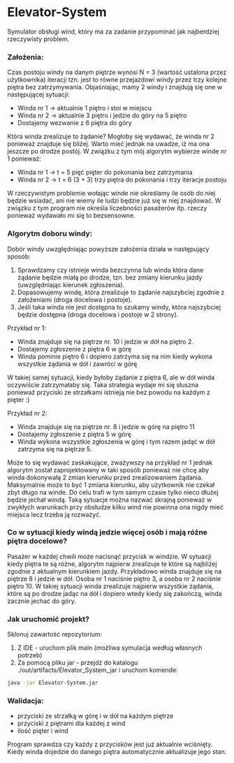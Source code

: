 # Elevator-System
Symulator obsługi wind, który ma za zadanie przypominać jak najberdziej rzeczywisty problem.

### Założenia:
Czas postoju windy na danym piętrze wynosi N = 3 (wartość ustalona przez użytkownika) iteracji tzn. jest to równe przejazdowi windy przez trzy kolejne piętra bez zatrzymywania. Objaśniając, mamy 2 windy i znajdują się one w następującej sytuacji:
- Winda nr 1 -> aktualnie 1 piętro i stoi w miejscu
- Winda nr 2 -> aktualnie 3 piętro i jedzie do góry na 5 piętro
- Dostajemy wezwanie z 6 piętra do góry

Która winda zrealizuje to żądanie? Mogłoby się wydawać, że winda nr 2 ponieważ znajduje się bliżej. Warto mieć jednak na uwadze, iż ma ona jeszcze po drodze postój. W związku z tym mój algorytm wybierze winde nr 1 ponieważ:

- Winda nr 1 -> t = 5 pięć pięter do pokonania bez zatrzymania
- Winda nr 2 -> t = 6 (3 + 3) trzy piętra do pokonania i trzy iteracje postoju

W rzeczywistym problemie wołając winde nie określamy ile osób do niej będzie wsiadać, ani nie wiemy ile ludzi będzie już się w niej znajdować. W związku z tym program nie określa liczebności pasażerów itp. rzeczy ponieważ wydawało mi się to bezsensowne.

### Algorytm doboru windy:
Dobór windy uwzględniając powyższe założenia działa w następujący sposób:
1. Sprawdzamy czy istnieje winda bezczynna lub winda która dane żądanie będzie miałą po drodze, tzn. bez zmiany kierunku jazdy (uwzględniając kierunek zgłoszenia).
2. Dopasowujemy windę, która zrealizuje to żądanie najszybciej zgodnie z założeniami (droga docelowa i postoje).
3. Jeśli taka winda nie jest dostępna to szukamy windy, która najszybciej będzie dostępna (droga docelowa i postoje w 2 strony).

Przykład nr 1:
- Winda znajduje się na piętrze nr. 10 i jedzie w dół na piętro 2.
- Dostajemy zgłoszenie z piętra 6 w górę
- Winda pominie piętro 6 i dopiero zatrzyma się na nim kiedy wykona wszystkie żądania w dół i zawróci w górę

W takiej samej sytuacji, kiedy byłoby żądanie z piętra 6, ale w dół winda oczywiście zatrzymałaby się. Taka strategia wydaje mi się słuszna ponieważ przyciski ze strzałkami istnieją nie bez powodu na każdym z pięter :)

Przykład nr 2:
- Winda znajduje się na piętrze nr. 8 i jedzie w górę na piętro 11
- Dostajemy zgłoszenie z piętra 5 w górę
- Winda wykona wszystkie zgłoszenia w górę i tym razem jadąć w dół zatrzyma się na piętrze 5.

Może to się wydawać zaskakujące, zważywszy na przykład nr 1 jednak algorytm został zaprojektowany w taki sposób ponieważ nie chcę aby winda dokonywałą 2 zmian kierunku przed zrealizowaniem żądania. Maksymalnie może to być 1 zmiana kierunku, aby użytkownik nie czekał zbyt długo na winde. Do celu trafi w tym samym czasie tylko nieco dłużej będzie jechał windą. Taką sytuacje można nazwać skrajną ponieważ w zwykłych warunkach przy obsłudze kilku wind nie powinna ona nigdy mieć miejsca lecz trzeba ją rozważyć.

### Co w sytuacji kiedy windą jedzie więcej osób i mają różne piętra docelowe?
Pasażer w każdej chwili może nacisnąć przycisk w windzie. W sytuacji kiedy piętra te są różne, algorytm najpierw zrealizuje te które są najbliżej zgodnie z aktualnym kierunkiem jazdy. Przykładowo winda znajduje się na piętrze 8 i jedzie w dół. Osoba nr 1 naciśnie piętro 3, a osoba nr 2 naciśnie piętro 10. W takiej sytuacji winda zrealizuje najpierw wszystkie żądania, które są po drodze jadąc na dół i dopiero wtedy kiedy się zakończą, winda zacznie jechać do góry.

### Jak uruchomić projekt?
Sklonuj zawartość repozytorium:

1. Z IDE - uruchom plik main (możliwa symulacja według własnych potrzeb)
2. Za pomocą pliku jar - przejdź do katalogu ./out/artifacts/Elevator_System_jar i uruchom komende:
```bash
java -jar Elevator-System.jar
```

### Walidacja:
- przyciski ze strzałką w górę i w dół na każdym piętrze
- przyciski z piętrami dla każdej z wind
- ilość pięter i wind

Program sprawdza czy każdy z przycisków jest już aktualnie wciśnięty. Kiedy winda dojedzie do danego piętra automatycznie aktualizuje jego stan.
